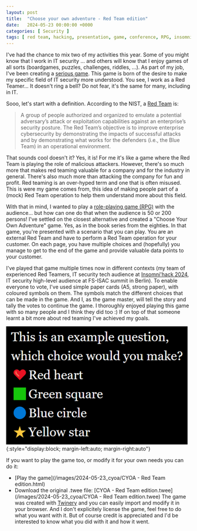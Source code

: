 ```yaml
---
layout: post
title:  "Choose your own adventure - Red Team edition"
date:   2024-05-23 00:00:00 +0000
categories: [ Security ]
tags: [ red team, hacking, presentation, game, conference, RPG, insomnihack, en ]
---
```

I've had the chance to mix two of my activities this year. Some of you might know that I work in IT security ... and others will know that I enjoy games of all sorts (boardgames, puzzles, challenges, riddles, ...). As part of my job, I've been creating a [serious game](https://en.wikipedia.org/wiki/Serious_game). This game is born of the desire to make my specific field of IT security more understood. You see, I work as a Red Teamer... It doesn't ring a bell? Do not fear, it's the same for many, including in IT.

Sooo, let's start with a definition. According to the NIST, a [Red Team](https://csrc.nist.gov/glossary/term/red_team) is:
> A group of people authorized and organized to emulate a potential adversary’s attack or exploitation capabilities against an enterprise’s security posture. The Red Team’s objective is to improve enterprise cybersecurity by demonstrating the impacts of successful attacks and by demonstrating what works for the defenders (i.e., the Blue Team) in an operational environment.

That sounds cool doesn't it? Yes, it is! For me it's like a game where the Red Team is playing the role of malicious attackers. However, there's so much more that makes red teaming valuable for a company and for the industry in general. There's also much more than attacking the company for fun and profit. Red teaming is an over-hyped term and one that is often misused. This is were my game comes from, this idea of making people part of a (mock) Red Team operation to help them understand more about this field.

With that in mind, I wanted to play a [role-playing game (RPG)](https://en.wikipedia.org/wiki/Role-playing_game) with the audience... but how can one do that when the audience is 50 or 200 persons! I've settled on the closest alternative and created a "Choose Your Own Adventure" game. Yes, as in the book series from the eighties. In that game, you're presented with a scenario that you can play. You are an external Red Team and have to perform a Red Team operation for your customer. On each page, you have multiple choices and (hopefully) you manage to get to the end of the game and provide valuable data points to your customer.

I've played that game multiple times now in different contexts (my team of experienced Red Teamers, IT security tech audience at [Insomni'hack 2024](https://insomnihack.ch), IT security high-level audience at FS-ISAC summit in Berlin). To enable everyone to vote, I've used simple paper cards (A5, strong paper), with coloured symbols on them. The symbols match the different choices that can be made in the game. And I, as the game master, will tell the story and tally the votes to continue the game. I thoroughly enjoyed playing this game with so many people and I think they did too :) If on top of that someone learnt a bit more about red teaming I've achieved my goals.

![Example question](/images/2024-05-23_cyoa/example-question.png){:style="display:block; margin-left:auto; margin-right:auto"}

If you want to play the game too, or modify it for your own needs you can do it:
- [Play the game](/images/2024-05-23_cyoa/CYOA - Red Team edition.html)
- Download the original .twee file: [CYOA - Red Team edition.twee](/images/2024-05-23_cyoa/CYOA - Red Team edition.twee)
The game was created with [Twinery](https://twinery.org) and you can easily import and modify it in your browser. And I don't explicitely license the game, feel free to do what you want with it. But of course credit is appreciated and I'd be interested to know what you did with it and how it went.
